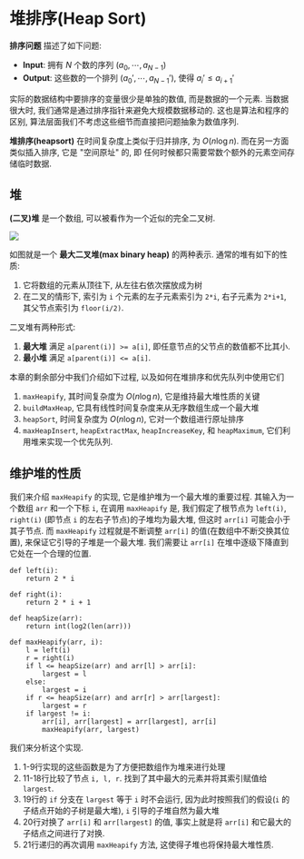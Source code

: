 # 堆排序(Heap Sort)

**排序问题** 描述了如下问题:

-  **Input**: 拥有 $N$ 个数的序列 $(a_0,\cdots,a_{N-1})$
-  **Output**: 这些数的一个排列 $(a_0',\cdots,a_{N-1}')$, 使得 $a_i'\leq a_{i+1}'$

实际的数据结构中要排序的变量很少是单独的数值, 而是数据的一个元素. 当数据很大时, 我们通常是通过排序指针来避免大规模数据移动的. 这也是算法和程序的区别, 算法层面我们不考虑这些细节而直接把问题抽象为数值序列. 

**堆排序(heapsort)** 在时间复杂度上类似于归并排序, 为 $O(n\log n)$. 而在另一方面类似插入排序, 它是 "空间原址" 的, 即 任何时候都只需要常数个额外的元素空间存储临时数据. 

## 堆

**(二叉)堆** 是一个数组, 可以被看作为一个近似的完全二叉树. 

![](https://upload.wikimedia.org/wikipedia/commons/3/38/Max-Heap.svg)

如图就是一个 **最大二叉堆(max binary heap)** 的两种表示. 通常的堆有如下的性质:

1.  它将数组的元素从顶往下, 从左往右依次摆放成为树
2.  在二叉的情形下, 索引为 `i` 个元素的左子元素索引为 `2*i`, 右子元素为 `2*i+1`, 其父节点索引为 `floor(i/2)`. 

二叉堆有两种形式:

1.  **最大堆** 满足 `a[parent(i)] >= a[i]`, 即任意节点的父节点的数值都不比其小.
2.  **最小堆** 满足 `a[parent(i)] <= a[i]`. 

本章的剩余部分中我们介绍如下过程, 以及如何在堆排序和优先队列中使用它们

1.  `maxHeapify`, 其时间复杂度为 $O(n \log n)$, 它是维持最大堆性质的关键
2.  `buildMaxHeap`, 它具有线性时间复杂度来从无序数组生成一个最大堆
3.  `heapSort`, 时间复杂度为 $O(n\log n)$, 它对一个数组进行原址排序
4.  `maxHeapInsert`, `heapExtractMax`, `heapIncreaseKey`, 和 `heapMaximum`, 它们利用堆来实现一个优先队列.

## 维护堆的性质

我们来介绍 `maxHeapify` 的实现, 它是维护堆为一个最大堆的重要过程. 其输入为一个数组 `arr` 和一个下标 `i`, 在调用 `maxHeapify` 是, 我们假定了根节点为 `left(i)`, `right(i)` (即节点 `i` 的左右子节点)的子堆均为最大堆, 但这时 `arr[i]` 可能会小于其子节点. 而 `maxHeapify` 过程就是不断调整 `arr[i]` 的值(在数组中不断交换其位置), 来保证它引导的子堆是一个最大堆. 我们需要让 `arr[i]` 在堆中逐级下降直到它处在一个合理的位置. 

```python{.line-numbers}
def left(i):
    return 2 * i

def right(i):
    return 2 * i + 1

def heapSize(arr):
    return int(log2(len(arr)))

def maxHeapify(arr, i):
    l = left(i)
    r = right(i)
    if l <= heapSize(arr) and arr[l] > arr[i]:
        largest = l
    else:
        largest = i
    if r <= heapSize(arr) and arr[r] > arr[largest]:
        largest = r
    if largest != i:
        arr[i], arr[largest] = arr[largest], arr[i]
        maxHeapify(arr, largest)
```

我们来分析这个实现.

1.  1-9行实现的这些函数是为了方便把数组作为堆来进行处理
2.  11-18行比较了节点 `i, l, r`. 找到了其中最大的元素并将其索引赋值给 `largest`. 
3.  19行的 `if` 分支在 `largest` 等于 `i` 时不会运行, 因为此时按照我们的假设(`i` 的子结点开始的子树是最大堆), `i` 引导的子堆自然为最大堆
4.  20行对换了 `arr[i]` 和 `arr[largest]` 的值, 事实上就是将 `arr[i]` 和它最大的子结点之间进行了对换.
5.  21行递归的再次调用 `maxHeapify` 方法, 这使得子堆也将保持最大堆性质. 